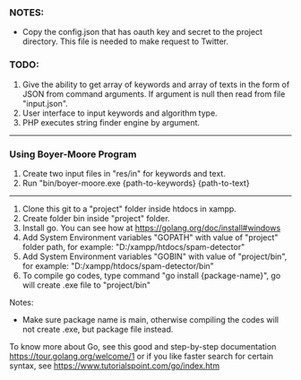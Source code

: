 ### NOTES:
- Copy the config.json that has oauth key and secret to the project directory. This file is needed to make request to Twitter.

### TODO:
1. Give the ability to get array of keywords and array of texts in the form of JSON from command arguments. If argument is null then read from file "input.json".
2. User interface to input keywords and algorithm type.
3. PHP executes string finder engine by argument.

---

### Using Boyer-Moore Program
1. Create two input files in "res/in" for keywords and text. 
2. Run "bin/boyer-moore.exe {path-to-keywords} {path-to-text} 

---

1. Clone this git to a "project" folder inside htdocs in xampp.
2. Create folder bin inside "project" folder.
3. Install go. You can see how at https://golang.org/doc/install#windows
4. Add System Environment variables "GOPATH" with value of "project" folder path, for example: "D:/xampp/htdocs/spam-detector"
5. Add System Environment variables "GOBIN" with value of "project/bin", for example: "D:/xampp/htdocs/spam-detector/bin"
6. To compile go codes, type command "go install {package-name}", go will create .exe file to "project/bin"

Notes:
- Make sure package name is main, otherwise compiling the codes will not create .exe, but package file instead.

To know more about Go, see this good and step-by-step documentation https://tour.golang.org/welcome/1 or if you like faster search for certain syntax, see https://www.tutorialspoint.com/go/index.htm